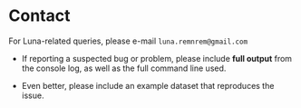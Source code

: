 # Contact


For Luna-related queries, please e-mail `luna.remnrem@gmail.com`

 - If reporting a suspected bug or problem, please include __full output__ from the console log, as well as the full command line used.

 - Even better, please include an example dataset that reproduces the issue.


